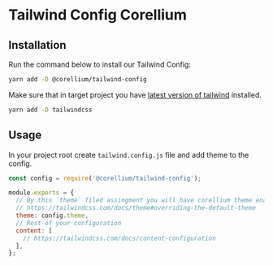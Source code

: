 # Tailwind Config Corellium

## Installation

Run the command below to install our Tailwind Config:

```sh
yarn add -D @corellium/tailwind-config
```

Make sure that in target project you have [latest version of tailwind](https://github.com/tailwindlabs/tailwindcss/releases) installed.


```sh
yarn add -D tailwindcss
```

## Usage

In your project root create `tailwind.config.js` file and add theme to the config.

```js
const config = require('@corellium/tailwind-config');

module.exports = {
  // By this `theme` filed assingment you will have corellium theme enabled by default
  // https://tailwindcss.com/docs/theme#overriding-the-default-theme
  theme: config.theme,
  // Rest of your configuration
  content: [
    // https://tailwindcss.com/docs/content-configuration
  ],
};
```
